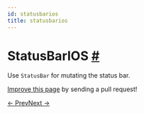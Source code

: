```yaml
---
id: statusbarios
title: statusbarios
---
```

<a id="content"></a><h1><a class="anchor" name="statusbarios"></a>StatusBarIOS <a class="hash-link" href="docs/statusbarios.html#statusbarios">#</a></h1><div><div><p>Use <code>StatusBar</code> for mutating the status bar.</p></div></div><p class="edit-page-block"><a target="_blank" href="https://github.com/facebook/react-native/blob/master/Libraries/Components/StatusBar/StatusBarIOS.ios.js">Improve this page</a> by sending a pull request!</p><div class="docs-prevnext"><a class="docs-prev" href="docs/share.html#content">← Prev</a><a class="docs-next" href="docs/stylesheet.html#content">Next →</a></div>